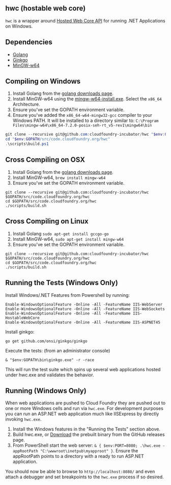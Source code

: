 ## hwc (hostable web core)

`hwc` is a wrapper around [Hosted Web Core API](https://msdn.microsoft.com/en-us/library/ms693832(v=vs.90).aspx) for running .NET Applications on Windows.

## Dependencies
- [Golang](https://golang.org/dl/)
- [Ginkgo](https://onsi.github.io/ginkgo/)
- [MinGW-w64](https://sourceforge.net/projects/mingw-w64/)

## Compiling on Windows 

1. Install Golang from the [golang downloads page](https://golang.org/dl/).
2. Install MinGW-w64 using the [mingw-w64-install.exe](https://sourceforge.net/projects/mingw-w64/files/Toolchains%20targetting%20Win32/Personal%20Builds/mingw-builds/installer/). Select the `x86_64` Architecture.
3. Ensure you've set the GOPATH environment variable.
4. Ensure you've added the `x86_64-w64-mingw32-gcc` compiler to your Windows PATH. It will be installed to a directory similar to: `C:\Program Files\mingw-w64\x86_64-7.2.0-posix-seh-rt_v5-rev1\mingw64\bin`

```PowerShell
git clone --recursive git@github.com:cloudfoundry-incubator/hwc "$env:GOPATH/src/code.cloudfoundry.org/hwc"
cd "$env:GOPATH/src/code.cloudfoundry.org/hwc"
.\scripts\build.ps1
```

## Cross Compiling on OSX

1. Install Golang from the [golang downloads page](https://golang.org/dl/).
2. Install MinGW-w64, `brew install mingw-w64`
3. Ensure you've set the GOPATH environment variable.

```
git clone --recursive git@github.com:cloudfoundry-incubator/hwc $GOPATH/src/code.cloudfoundry.org/hwc
cd $GOPATH/src/code.cloudfoundry.org/hwc
./scripts/build.sh
```

## Cross Compiling on Linux

1. Install Golang `sudo apt-get install gccgo-go` 
2. Install MinGW-w64, `sudo apt-get install mingw-w64`
3. Ensure you've set the GOPATH environment variable.

```
git clone --recursive git@github.com:cloudfoundry-incubator/hwc $GOPATH/src/code.cloudfoundry.org/hwc
cd $GOPATH/src/code.cloudfoundry.org/hwc
./scripts/build.sh
```

## Running the Tests (Windows Only)

Install Windows/.NET Features from Powershell by running:
```
Enable-WindowsOptionalFeature -Online -All -FeatureName IIS-WebServer
Enable-WindowsOptionalFeature -Online -All -FeatureName IIS-WebSockets
Enable-WindowsOptionalFeature -Online -All -FeatureName IIS-HostableWebCore
Enable-WindowsOptionalFeature -Online -All -FeatureName IIS-ASPNET45
```

Install ginkgo:
```
go get github.com/onsi/ginkgo/ginkgo
```

Execute the tests: (from an administrator console)
```
& "$env:GOPATH\bin\ginkgo.exe" -r -race
```

This will run the test suite which spins up several web applications hosted under hwc.exe and validates the behavior.

## Running (Windows Only)

When web applications are pushed to Cloud Foundry they are pushed out to one or more Windows cells and run via `hwc.exe`. For development purposes you can run an ASP.NET web application much like IISExpress by directly invoking `hwc.exe`.

1. Install the Windows features in the "Running the Tests" section above.
1. Build hwc.exe, or [Download](https://github.com/cloudfoundry-incubator/hwc/releases/) the prebuilt binary from the GitHub releases page.
1. From PowerShell start the web server: `& { $env:PORT=8080; .\hwc.exe -appRootPath "C:\wwwroot\inetpub\myapproot" }`. Ensure the appRootPath points to a directory with a ready to run ASP.NET application.

You should now be able to browse to `http://localhost:8080/` and even attach a debugger and set breakpoints to the `hwc.exe` process if so desired.
